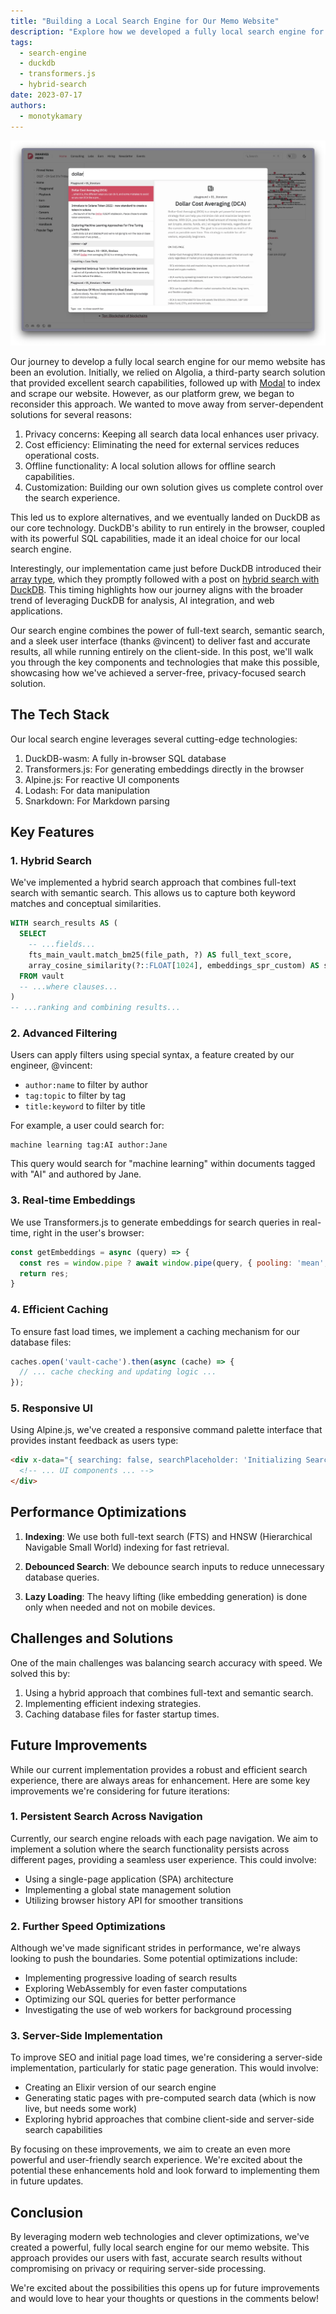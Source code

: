 ```yaml
---
title: "Building a Local Search Engine for Our Memo Website"
description: "Explore how we developed a fully local search engine for our memo website using DuckDB-wasm, Transformers.js, and Alpine.js. Learn about hybrid search techniques, real-time embeddings, and performance optimizations that deliver fast and accurate results without compromising on privacy or requiring server-side processing."
tags:
  - search-engine
  - duckdb
  - transformers.js
  - hybrid-search
date: 2023-07-17
authors:
  - monotykamary
---
```


![command-palette](assets/creating-a-fully-local-search-engine-on-memo-search.webp)

Our journey to develop a fully local search engine for our memo website has been an evolution. Initially, we relied on Algolia, a third-party search solution that provided excellent search capabilities, followed up with [Modal](https://modal.com/docs/examples/algolia_indexer) to index and scrape our website. However, as our platform grew, we began to reconsider this approach. We wanted to move away from server-dependent solutions for several reasons:

1. Privacy concerns: Keeping all search data local enhances user privacy.
2. Cost efficiency: Eliminating the need for external services reduces operational costs.
3. Offline functionality: A local solution allows for offline search capabilities.
4. Customization: Building our own solution gives us complete control over the search experience.

This led us to explore alternatives, and we eventually landed on DuckDB as our core technology. DuckDB's ability to run entirely in the browser, coupled with its powerful SQL capabilities, made it an ideal choice for our local search engine.

Interestingly, our implementation came just before DuckDB introduced their [array type](https://duckdb.org/docs/sql/data_types/array), which they promptly followed with a post on [hybrid search with DuckDB](https://motherduck.com/blog/search-using-duckdb-part-3/). This timing highlights how our journey aligns with the broader trend of leveraging DuckDB for analysis, AI integration, and web applications.

Our search engine combines the power of full-text search, semantic search, and a sleek user interface (thanks @vincent) to deliver fast and accurate results, all while running entirely on the client-side. In this post, we'll walk you through the key components and technologies that make this possible, showcasing how we've achieved a server-free, privacy-focused search solution.

## The Tech Stack
Our local search engine leverages several cutting-edge technologies:

1. DuckDB-wasm: A fully in-browser SQL database
2. Transformers.js: For generating embeddings directly in the browser
3. Alpine.js: For reactive UI components
4. Lodash: For data manipulation
5. Snarkdown: For Markdown parsing

## Key Features
### 1. Hybrid Search
We've implemented a hybrid search approach that combines full-text search with semantic search. This allows us to capture both keyword matches and conceptual similarities.

```sql
WITH search_results AS (
  SELECT
    -- ...fields...
    fts_main_vault.match_bm25(file_path, ?) AS full_text_score,
    array_cosine_similarity(?::FLOAT[1024], embeddings_spr_custom) AS similarity
  FROM vault
  -- ...where clauses...
)
-- ...ranking and combining results...
```

### 2. Advanced Filtering
Users can apply filters using special syntax, a feature created by our engineer, @vincent:

- `author:name` to filter by author
- `tag:topic` to filter by tag
- `title:keyword` to filter by title

For example, a user could search for:
```
machine learning tag:AI author:Jane
```

This query would search for "machine learning" within documents tagged with "AI" and authored by Jane.

### 3. Real-time Embeddings
We use Transformers.js to generate embeddings for search queries in real-time, right in the user's browser:

```javascript
const getEmbeddings = async (query) => {
  const res = window.pipe ? await window.pipe(query, { pooling: 'mean', normalize: true }) : [];
  return res;
}
```

### 4. Efficient Caching
To ensure fast load times, we implement a caching mechanism for our database files:

```javascript
caches.open('vault-cache').then(async (cache) => {
  // ... cache checking and updating logic ...
});
```

### 5. Responsive UI
Using Alpine.js, we've created a responsive command palette interface that provides instant feedback as users type:

```html
<div x-data="{ searching: false, searchPlaceholder: 'Initializing Search...', ... }">
  <!-- ... UI components ... -->
</div>
```

## Performance Optimizations
1. **Indexing**: We use both full-text search (FTS) and HNSW (Hierarchical Navigable Small World) indexing for fast retrieval.

2. **Debounced Search**: We debounce search inputs to reduce unnecessary database queries.

3. **Lazy Loading**: The heavy lifting (like embedding generation) is done only when needed and not on mobile devices.

## Challenges and Solutions
One of the main challenges was balancing search accuracy with speed. We solved this by:

1. Using a hybrid approach that combines full-text and semantic search.
2. Implementing efficient indexing strategies.
3. Caching database files for faster startup times.

## Future Improvements

While our current implementation provides a robust and efficient search experience, there are always areas for enhancement. Here are some key improvements we're considering for future iterations:

### 1. Persistent Search Across Navigation

Currently, our search engine reloads with each page navigation. We aim to implement a solution where the search functionality persists across different pages, providing a seamless user experience. This could involve:

- Using a single-page application (SPA) architecture
- Implementing a global state management solution
- Utilizing browser history API for smoother transitions

### 2. Further Speed Optimizations

Although we've made significant strides in performance, we're always looking to push the boundaries. Some potential optimizations include:

- Implementing progressive loading of search results
- Exploring WebAssembly for even faster computations
- Optimizing our SQL queries for better performance
- Investigating the use of web workers for background processing

### 3. Server-Side Implementation

To improve SEO and initial page load times, we're considering a server-side implementation, particularly for static page generation. This would involve:

- Creating an Elixir version of our search engine
- Generating static pages with pre-computed search data (which is now live, but needs some work)
- Exploring hybrid approaches that combine client-side and server-side search capabilities

By focusing on these improvements, we aim to create an even more powerful and user-friendly search experience. We're excited about the potential these enhancements hold and look forward to implementing them in future updates.

## Conclusion
By leveraging modern web technologies and clever optimizations, we've created a powerful, fully local search engine for our memo website. This approach provides our users with fast, accurate search results without compromising on privacy or requiring server-side processing.

We're excited about the possibilities this opens up for future improvements and would love to hear your thoughts or questions in the comments below!
